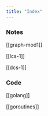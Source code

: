 ```yaml
---
title: "Index"
---
```

### Notes

[[graph-mod1]]

[[lcs-1]]

[[dcs-1]]

### Code

[[golang]]

[[goroutines]]